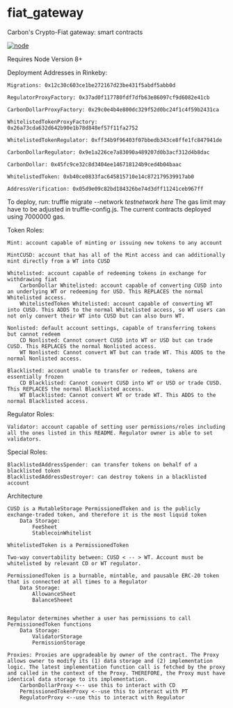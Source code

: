 # fiat_gateway
Carbon's Crypto-Fiat gateway: smart contracts

[![node](https://img.shields.io/badge/Node-v8.11.4-brightgreen.svg)](https://github.com/stablecarbon/fiat_gateway)

Requires Node Version 8+

Deployment Addresses in Rinkeby:

	Migrations: 0x12c30c603ce1be272167d23be431f5abdf5abb0d

	RegulatorProxyFactory: 0x37ad0f117780fdf7dfb63e86097cf9d6082e41cb

	CarbonDollarProxyFactory: 0x29c0e4b4e800dc329f52d0bc24f1c4f59b2431ca

	WhitelistedTokenProxyFactory: 0x26a73cda632d642b90e1b78d848ef57f11fa2752

	WhitelistedTokenRegulator: 0xff34b9f96403f07bbedb343ce8ffe1fc847941de

	CarbonDollarRegulator: 0x9e1a226ce7a83090a489207d0b3acf312d4b8dac

	CarbonDollar: 0x45fc9ce32c8d3404ee146718124b9ced4b04baac

	WhitelistedToken: 0xb40ce0833fac645815710e14c872179539917ab0

	AddressVerification: 0x05d9e09c82bd184326be74d3dff11241ceb967ff

To deploy, run:
truffle migrate --network *testnetwork here*
The gas limit may have to be adjusted in truffle-config.js.
The current contracts deployed using 7000000 gas. 

Token Roles:

	Mint: account capable of minting or issuing new tokens to any account

	MintCUSD: account that has all of the Mint access and can additionally mint directly from a WT into CUSD

	Whitelisted: account capable of redeeming tokens in exchange for withdrawing fiat
		CarbonDollar Whitelisted: account capable of converting CUSD into an underlying WT or redeeming for USD. This REPLACES the normal Whitelisted access.
		WhitelistedToken Whitelisted: account capable of converting WT into CUSD. This ADDS to the normal Whitelisted access, so WT users can not only convert their WT into CUSD but can also burn WT.

	Nonlisted: default account settings, capable of transferring tokens but cannot redeem
		CD Nonlisted: Cannot convert CUSD into WT or USD but can trade CUSD. This REPLACES the normal Nonlisted access.
		WT Nonlisted: Cannot convert WT but can trade WT. This ADDS to the normal Nonlisted access.

	Blacklisted: account unable to transfer or redeem, tokens are essentially frozen
		CD Blacklisted: Cannot convert CUSD into WT or USD or trade CUSD. This REPLACES the normal Blacklisted access.
		WT Blacklisted: Cannot convert WT or trade WT. This ADDS to the normal Blacklisted access.

Regulator Roles:

	Validator: account capable of setting user permissions/roles including all the ones listed in this README. Regulator owner is able to set validators.

Special Roles:

	BlacklistedAddressSpender: can transfer tokens on behalf of a blacklisted token
	BlacklistedAddressDestroyer: can destroy tokens in a blacklisted account

Architecture

	CUSD is a MutableStorage PermissionedToken and is the publicly exchange-traded token, and therefore it is the most liquid token
		Data Storage:
			FeeSheet
			StablecoinWhitelist

	WhitelistedToken is a PermissionedToken

	Two-way convertability between: CUSD < -- > WT. Account must be whitelisted by relevant CD or WT regulator.

	PermissionedToken is a burnable, mintable, and pausable ERC-20 token that is connected at all times to a Regulator
		Data Storage:
			AllowanceSheet
			BalanceSheeet


	Regulator determines whether a user has permissions to call PermissionedToken functions
		Data Storage:
			ValidatorStorage
			PermissionStorage

	Proxies: Proxies are upgradeable by owner of the contract. The Proxy allows owner to modify its (1) data storage and (2) implementation logic. The latest implementation function call is fetched by the proxy and called in the context of the Proxy. THEREFORE, the Proxy must have identical data storage to its implementation.
		CarbonDollarProxy <-- use this to interact with CD
		PermissionedTokenProxy <--use this to interact with PT
		RegulatorProxy <--use this to interact with Regulator
